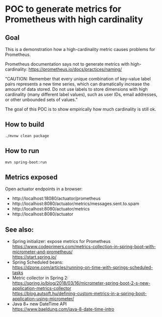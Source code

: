 # POC to generate metrics for Prometheus with high cardinality 

## Goal
This is a demonstration how a high-cardinality metric causes problems for Prometheus.

Prometheus documentation says not to generate metrics with high-cardinality:
https://prometheus.io/docs/practices/naming/

"CAUTION: Remember that every unique combination of key-value label pairs represents a new time series, which can dramatically increase the amount of data stored. Do not use labels to store dimensions with high cardinality (many different label values), such as user IDs, email addresses, or other unbounded sets of values."

The goal of this POC is to show empirically how much cardinality is still ok.

## How to build

```
./mvnw clean package
```

## How to run

```
mvn spring-boot:run
```

## Metrics exposed

Open actuator endpoints in a browser:
- http://localhost:18080/actuator/prometheus
- http://localhost:8080/actuator/metrics/messages.sent.to.spam
- http://localhost:8080/actuator/metrics
- http://localhost:8080/actuator


## See also:
- Spring initializer: expose metrics for Prometheus 
  <br/>https://www.codeprimers.com/metrics-collection-in-spring-boot-with-micrometer-and-prometheus/
  <br/>https://start.spring.io/
- Spring Scheduled beans:
  <br/>https://dzone.com/articles/running-on-time-with-springs-scheduled-tasks
- Metric collector in Spring 2:
  <br/>https://spring.io/blog/2018/03/16/micrometer-spring-boot-2-s-new-application-metrics-collector
  <br/>https://blog.autsoft.hu/defining-custom-metrics-in-a-spring-boot-application-using-micrometer/
- Java 8+ new DateTime API
  <br/>https://www.baeldung.com/java-8-date-time-intro
  
  
